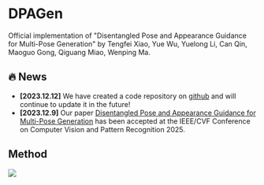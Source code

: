 # DPAGen
Official implementation of "Disentangled Pose and Appearance Guidance for Multi-Pose Generation" by Tengfei Xiao, Yue Wu, Yuelong Li, Can Qin, Maoguo Gong, Qiguang Miao, Wenping Ma.

## :fire: News
* **[2023.12.12]** We have created a code repository on [github](https://github.com/Xiaofei-CN/DPAGen) and will continue to update it in the future!
* **[2023.12.9]** Our paper [Disentangled Pose and Appearance Guidance for Multi-Pose Generation]() has been accepted at the IEEE/CVF Conference on Computer Vision and Pattern Recognition 2025.

## Method
<img src=figure/overallflow.png>
